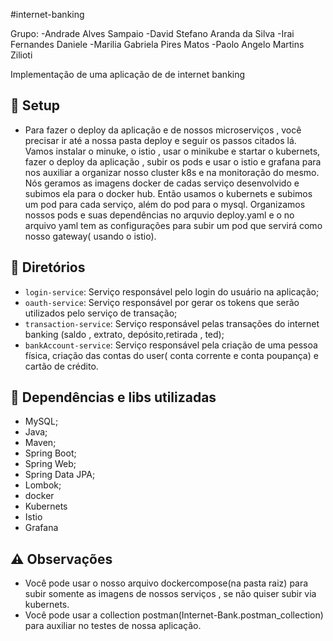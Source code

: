 #internet-banking

Grupo: 
-Andrade Alves Sampaio
-David Stefano Aranda da Silva
-Irai Fernandes Daniele
-Marilia Gabriela Pires Matos
-Paolo Angelo Martins Zilioti

Implementação de uma aplicação de de internet banking

## :wrench: Setup

- Para fazer o deploy da aplicação e de nossos microserviços , você precisar ir até a nossa pasta deploy e seguir os passos citados lá. Vamos instalar o minuke, o istio , usar o minikube e startar o kubernets, fazer o deploy da aplicação , subir os pods e usar o istio e grafana para nos auxiliar a organizar nosso cluster k8s e na monitoração do mesmo. Nós geramos as imagens docker de cadas serviço desenvolvido e subimos ela para o docker hub. Então usamos o kubernets e subimos um pod para cada serviço, além do pod para o mysql. Organizamos nossos pods e suas dependências no arquvio deploy.yaml e o no arquivo yaml tem as configurações para subir um pod que servirá como nosso gateway( usando o istio).


## :file_folder: Diretórios

- `login-service`: Serviço responsável pelo login do usuário na aplicação;
- `oauth-service`: Serviço responsável por gerar os tokens que serão utilizados pelo serviço de transação; 
- `transaction-service`: Serviço responsável pelas transações do internet banking (saldo , extrato, depósito,retirada , ted);
- `bankAccount-service`: Serviço responsável pela criação de uma pessoa física, criação das contas do user( conta corrente e conta poupança) e cartão de crédito.

## 🔀 Dependências e libs utilizadas

- MySQL;
- Java;
- Maven;
- Spring Boot;
- Spring Web;
- Spring Data JPA; 
- Lombok; 
- docker
- Kubernets
- Istio 
- Grafana

## ⚠️ Observações
- Você pode usar o nosso arquivo dockercompose(na pasta raiz) para subir somente as imagens de nossos serviços , se não quiser subir via kubernets.
- Você pode usar a collection postman(Internet-Bank.postman_collection) para auxiliar no testes de nossa aplicação.


